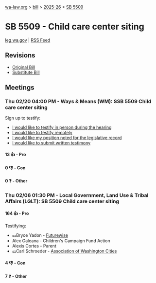 [wa-law.org](/) > [bill](/bill/) > [2025-26](/bill/2025-26/) > [SB 5509](/bill/2025-26/sb/5509/)

# SB 5509 - Child care center siting
[leg.wa.gov](https://app.leg.wa.gov/billsummary?BillNumber=5509&Year=2025&Initiative=false) | [RSS Feed](./rss.xml)

## Revisions
* [Original Bill](1/)
* [Substitute Bill](S/)

## Meetings
### Thu 02/20 04:00 PM - Ways & Means (WM): SSB 5509 Child care center siting
Sign up to testify:
* [I would like to testify in person during the hearing](https://app.leg.wa.gov/csi/Testifier/Add?chamber=House&mId=32797&aId=164719&caId=26031&tId=1)
* [I would like to testify remotely](https://app.leg.wa.gov/csi/Testifier/Add?chamber=House&mId=32797&aId=164719&caId=26031&tId=2)
* [I would like my position noted for the legislative record](https://app.leg.wa.gov/csi/Testifier/Add?chamber=House&mId=32797&aId=164719&caId=26031&tId=3)
* [I would like to submit written testimony](https://app.leg.wa.gov/csi/Testifier/Add?chamber=House&mId=32797&aId=164719&caId=26031&tId=4)

#### 13 👍 - Pro

#### 0 👎 - Con

#### 0 ❓ - Other

### Thu 02/06 01:30 PM - Local Government, Land Use & Tribal Affairs (LGLT): SB 5509 Child care center siting
#### 164 👍 - Pro
Testifying:
* 💵Bryce Yadon - [Futurewise](/org/futurewise/)
* Alex Galeana - Children's Campaign Fund Action
* Alexis Cortes - Parent
* 💵Carl Schroeder - [Association of Washington Cities](/org/association_of_washington_cities/)

#### 4 👎 - Con

#### 7 ❓ - Other
